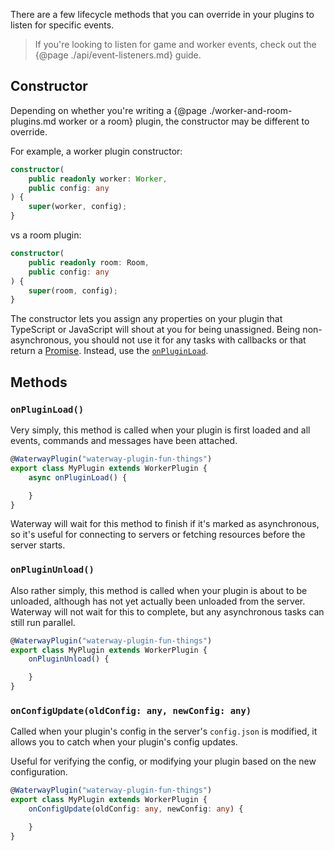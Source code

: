 There are a few lifecycle methods that you can override in your plugins to listen for specific events.

> If you're looking to listen for game and worker events, check out the {@page ./api/event-listeners.md} guide.

## Constructor
Depending on whether you're writing a {@page ./worker-and-room-plugins.md worker or a room} plugin, the constructor may be different to override.


For example, a worker plugin constructor:
```ts
constructor(
    public readonly worker: Worker,
    public config: any
) {
    super(worker, config);
}
```

vs a room plugin:
```ts
constructor(
    public readonly room: Room,
    public config: any
) {
    super(room, config);
}
```

The constructor lets you assign any properties on your plugin that TypeScript or JavaScript will shout at you for being unassigned. Being non-asynchronous, you should not use it for any tasks with callbacks or that return a [Promise](https://developer.mozilla.org/en-US/docs/Web/JavaScript/Reference/Global_Objects/Promise). Instead, use the [`onPluginLoad`](#onpluginload).

## Methods
### `onPluginLoad()`
Very simply, this method is called when your plugin is first loaded and all events, commands and messages have been attached.

```ts
@WaterwayPlugin("waterway-plugin-fun-things")
export class MyPlugin extends WorkerPlugin {
    async onPluginLoad() {

    }
}
```

Waterway will wait for this method to finish if it's marked as asynchronous, so it's useful for connecting to servers or fetching resources before the server starts.

### `onPluginUnload()`
Also rather simply, this method is called when your plugin is about to be unloaded, although has not yet actually been unloaded from the server. Waterway will not wait for this to complete, but any asynchronous tasks can still run parallel.

```ts
@WaterwayPlugin("waterway-plugin-fun-things")
export class MyPlugin extends WorkerPlugin {
    onPluginUnload() {

    }
}
```

### `onConfigUpdate(oldConfig: any, newConfig: any)`
Called when your plugin's config in the server's `config.json` is modified, it allows you to catch when your plugin's config updates.

Useful for verifying the config, or modifying your plugin based on the new configuration.

```ts
@WaterwayPlugin("waterway-plugin-fun-things")
export class MyPlugin extends WorkerPlugin {
    onConfigUpdate(oldConfig: any, newConfig: any) {

    }
}
```
